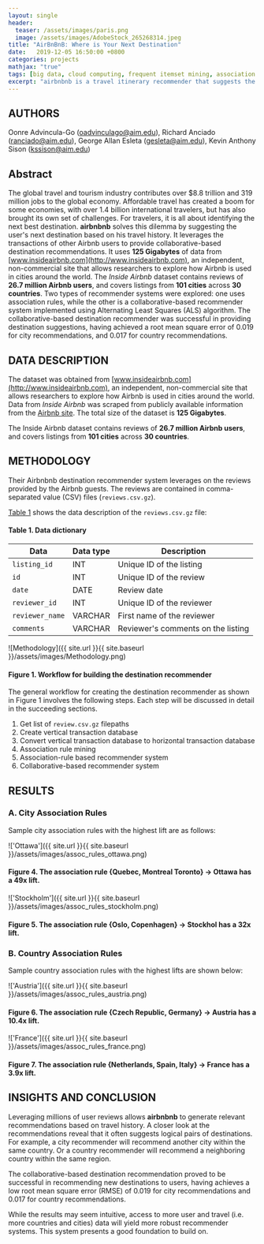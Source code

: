 ```yaml
---
layout: single
header:
  teaser: /assets/images/paris.png 
  image: /assets/images/AdobeStock_265268314.jpeg
title: "AirBnBnB: Where is Your Next Destination"
date:   2019-12-05 16:50:00 +0800
categories: projects
mathjax: "true"
tags: [big data, cloud computing, frequent itemset mining, association rule mining, recommender system, Airbnb]
excerpt: "airbnbnb is a travel itinerary recommender that suggests the user's next destination based on his travel history. It leverages the transactions of other Airbnb users to provide collaborative-based destination recommendations."
---
```


## AUTHORS
Oonre Advincula-Go (oadvinculago@aim.edu), Richard Anciado (ranciado@aim.edu), George Allan Esleta (gesleta@aim.edu), Kevin Anthony Sison (kssison@aim.edu)

## Abstract

The global travel and tourism industry contributes over $8.8 trillion and 319 million jobs to the global economy. Affordable travel has created a boom for some economies, with over 1.4 billion international travelers, but has also brought its own set of challenges. For travelers, it is all about identifying the next best destination. **airbnbnb** solves this dilemma by suggesting the user's next destination based on his travel history. It leverages the transactions of other Airbnb users to provide collaborative-based destination recommendations. It uses **125 Gigabytes** of data from [www.insideairbnb.com](http://www.insideairbnb.com),  an independent, non-commercial site that allows researchers to explore how Airbnb is used in cities around the world. The *Inside Airbnb* dataset contains reviews of **26.7 million Airbnb users**, and covers listings from **101 cities** across **30 countries**. Two types of recommender systems were explored: one uses association rules, while the other is a collaborative-based recommender system implemented using Alternating Least Squares (ALS) algorithm. The collaborative-based destination recommender was successful in providing destination suggestions, having achieved a root mean square error of 0.019 for city recommendations, and 0.017 for country recommendations.  

## DATA DESCRIPTION

The dataset was obtained from [www.insideairbnb.com](http://www.insideairbnb.com), an independent, non-commercial site that allows researchers to explore how Airbnb is used in cities around the world. Data from _Inside Airbnb_ was scraped from publicly available information from the [Airbnb site](http://www.airbnb.com). The total size of the dataset is **125 Gigabytes**.

The Inside Airbnb dataset contains reviews of **26.7 million Airbnb users**, and covers listings from **101 cities** across **30 countries**.

## METHODOLOGY

Their Airbnbnb destination recommender system leverages on the reviews provided by the Airbnb guests. The reviews are contained in comma-separated value (CSV) files (`reviews.csv.gz`).

[Table 1](#table1) shows the data description of the `reviews.csv.gz` file:

<a id="table1"></a> 
#### Table 1. Data dictionary
<table>
<thead>
<tr>
<th>Data</th>
<th>Data type</th>
<th>Description</th>
</tr>
</thead>
<tbody>
<tr>
<td><code>listing_id</code></td>
<td>INT</td>
<td>Unique ID of the listing</td>
</tr>
<tr>
<td><code>id</code></td>
<td>INT</td>
<td>Unique ID of the review</td>
</tr>
<tr>
<td><code>date</code></td>
<td>DATE</td>
<td>Review date</td>
</tr>
<tr>
<td><code>reviewer_id</code></td>
<td>INT</td>
<td>Unique ID of the reviewer</td>
</tr>
<tr>
<td><code>reviewer_name</code></td>
<td>VARCHAR</td>
<td>First name of the reviewer</td>
</tr>
<tr>
<td><code>comments</code></td>
<td>VARCHAR</td>
<td>Reviewer&#39;s comments on the listing</td>
</tr>
</tbody>
</table>

![Methodology]({{ site.url }}{{ site.baseurl }}/assets/images/Methodology.png)
#### Figure 1. Workflow for building the destination recommender

The general workflow for creating the destination recommender as shown in Figure 1 involves the following steps. Each step will be discussed in detail in the succeeding sections.

1. Get list of `review.csv.gz` filepaths
2. Create vertical transaction database
3. Convert vertical transaction database to horizontal transaction database
4. Association rule mining
5. Association-rule based recommender system
6. Collaborative-based recommender system

## RESULTS

### A. City Association Rules

Sample city association rules with the highest lift are as follows:

!['Ottawa']({{ site.url }}{{ site.baseurl }}/assets/images/assoc_rules_ottawa.png)
#### Figure 4. The association rule {Quebec, Montreal Toronto} ->  Ottawa has a 49x lift. 

!['Stockholm']({{ site.url }}{{ site.baseurl }}/assets/images/assoc_rules_stockholm.png)
#### Figure 5. The association rule {Oslo, Copenhagen} -> Stockhol has a 32x lift. 

### B. Country Association Rules

Sample country association rules with the highest lifts are shown below:

!['Austria']({{ site.url }}{{ site.baseurl }}/assets/images/assoc_rules_austria.png)
#### Figure 6. The association rule {Czech Republic, Germany} -> Austria has a 10.4x lift. 

!['France']({{ site.url }}{{ site.baseurl }}/assets/images/assoc_rules_france.png)
#### Figure 7. The association rule {Netherlands, Spain, Italy} -> France has a 3.9x lift. 

## INSIGHTS AND CONCLUSION

Leveraging millions of user reviews allows **airbnbnb** to generate relevant recommendations based on travel history. A closer look at the recommendations reveal that it often suggests logical pairs of destinations. For example, a city recommender will recommend another city within the same country. Or a country recommender will recommend a neighboring country within the same region. 

The collaborative-based destination recommendation proved to be successful in recommending new destinations to users, having achieves a low root mean square error (RMSE) of 0.019 for city recommendations and 0.017 for country recommendations.

While the results may seem intuitive, access to more user and travel (i.e. more countries and cities) data will yield more robust recommender systems. This system presents a good foundation to build on.
